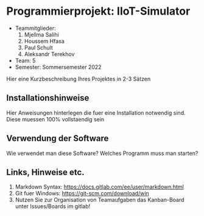 # Programmierprojekt: IIoT-Simulator

* Teammitglieder:
	1. Mjellma Salihi
	2. Houssem Hfasa
	3. Paul Schult
	4. Aleksandr Terekhov
* Team: 5
* Semester: Sommersemester 2022

Hier eine Kurzbeschreibung Ihres Projektes in 2-3 Sätzen

## Installationshinweise

Hier Anweisungen hinterlegen die fuer eine Installation notwendig sind. Diese muessen 100% vollstaendig sein

## Verwendung der Software

Wie verwendet man diese Software? Welches Programm muss man starten?

## Links, Hinweise etc.

1. Markdown Syntax: https://docs.gitlab.com/ee/user/markdown.html
2. Git fuer Windows: https://git-scm.com/download/win
3. Nutzen Sie zur Organisation von Teamaufgaben das Kanban-Board unter Issues/Boards im gitlab!
